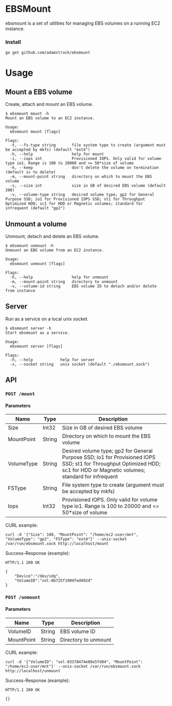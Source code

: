 # EBSMount

ebsmount is a set of utilities for managing EBS volumes on a running EC2 instance.

### Install

`go get github.com/adamstruck/ebsmount`

# Usage 

## Mount a EBS volume

Create, attach and mount an EBS volume.

```
$ ebsmount mount -h
Mount an EBS volume to an EC2 instance.

Usage:
  ebsmount mount [flags]

Flags:
  -t, --fs-type string       file system type to create (argument must be accepted by mkfs) (default "ext4")
  -h, --help                 help for mount
  -i, --iops int             Provisioned IOPS. Only valid for volume type io1. Range is 100 to 20000 and <= 50*size of volume
  -k, --keep                 don't delete the volume on termination (default is to delete)
  -m, --mount-point string   directory on which to mount the EBS volume
  -s, --size int             size in GB of desired EBS volume (default 200)
  -v, --volume-type string   desired volume type; gp2 for General Purpose SSD; io1 for Provisioned IOPS SSD; st1 for Throughput Optimized HDD; sc1 for HDD or Magnetic volumes; standard for infrequent (default "gp2")
```

## Unmount a volume

Unmount, detach and delete an EBS volume. 

```
$ ebsmount unmount -h
Unmount an EBS volume from an EC2 instance.

Usage:
  ebsmount unmount [flags]

Flags:
  -h, --help                 help for unmount
  -m, --mount-point string   directory to unmount
  -v, --volume-id string     EBS volume ID to detach and/or delete from instance
```

## Server

Run as a service on a local unix socket.

```
$ ebsmount server -h
Start ebsmount as a service.

Usage:
  ebsmount server [flags]

Flags:
  -h, --help            help for server
  -s, --socket string   unix socket (default "./ebsmount.sock")
```

## API


### `POST /mount`


#### Parameters
| Name       | Type      | Description                          |
|------------|-----------|--------------------------------------|
| Size       | Int32     |  Size in GB of desired EBS volume
| MountPoint | String    |  Directory on which to mount the EBS volume
| VolumeType | String    | Desired volume type; gp2 for General Purpose SSD; io1 for Provisioned IOPS SSD; st1 for Throughput Optimized HDD; sc1 for HDD or Magnetic volumes; standard for infrequent
| FSType     | String    | File system type to create (argument must be accepted by mkfs)
| Iops       | Int32     | Provisioned IOPS. Only valid for volume type io1. Range is 100 to 20000 and <= 50*size of volume


CURL example:

```
curl -d '{"Size": 100, "MountPoint": "/home/ec2-user/mnt", "VolumeType": "gp2", "FSType": "ext4"}' --unix-socket /var/run/ebsmount.sock http://localhost/mount
```

Success-Response (example):

```
HTTP/1.1 200 OK

{
    "Device":"/dev/sdq",
    "VolumeID":"vol-0b725f1904fed492d"
}
```


### `POST /unmount`


#### Parameters
| Name       | Type   | Description                          |
|------------|--------|--------------------------------------|
| VolumeID   | String | EBS volume ID
| MountPoint | String | Directory to unmount


CURL example:

```
curl -d '{"VolumeID": "vol-03378474e88e5fd04", "MountPoint": "/home/ec2-user/mnt"}' --unix-socket /var/run/ebsmount.sock http://localhost/unmount
```

Success-Response (example):

```
HTTP/1.1 200 OK

{}
```
